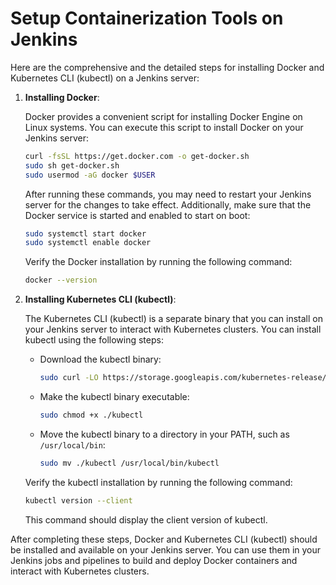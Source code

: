 # Setup Containerization Tools on Jenkins

Here are the comprehensive and the detailed steps for installing Docker and Kubernetes CLI (kubectl) on a Jenkins server:

1. **Installing Docker**:

   Docker provides a convenient script for installing Docker Engine on Linux systems. You can execute this script to install Docker on your Jenkins server:

   ```bash
   curl -fsSL https://get.docker.com -o get-docker.sh
   sudo sh get-docker.sh
   sudo usermod -aG docker $USER
   ```

   After running these commands, you may need to restart your Jenkins server for the changes to take effect. Additionally, make sure that the Docker service is started and enabled to start on boot:

   ```bash
   sudo systemctl start docker
   sudo systemctl enable docker
   ```

   Verify the Docker installation by running the following command:

   ```bash
   docker --version
   ```

2. **Installing Kubernetes CLI (kubectl)**:

   The Kubernetes CLI (kubectl) is a separate binary that you can install on your Jenkins server to interact with Kubernetes clusters. You can install kubectl using the following steps:

   - Download the kubectl binary:

     ```bash
     sudo curl -LO https://storage.googleapis.com/kubernetes-release/release/$(curl -s https://storage.googleapis.com/kubernetes-release/release/stable.txt)/bin/linux/amd64/kubectl
     ```

   - Make the kubectl binary executable:

     ```bash
     sudo chmod +x ./kubectl
     ```

   - Move the kubectl binary to a directory in your PATH, such as `/usr/local/bin`:

     ```bash
     sudo mv ./kubectl /usr/local/bin/kubectl
     ```

   Verify the kubectl installation by running the following command:

   ```bash
   kubectl version --client
   ```

   This command should display the client version of kubectl.

After completing these steps, Docker and Kubernetes CLI (kubectl) should be installed and available on your Jenkins server. You can use them in your Jenkins jobs and pipelines to build and deploy Docker containers and interact with Kubernetes clusters.
